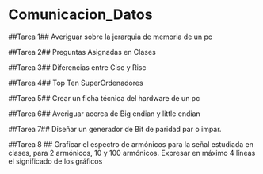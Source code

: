# Comunicacion_Datos #




##Tarea 1##
 Averiguar sobre la jerarquia de memoria de un pc
 
##Tarea 2##
 Preguntas Asignadas en Clases
 
##Tarea 3##
 Diferencias entre Cisc y Risc
 
##Tarea 4##
 Top Ten SuperOrdenadores
 
##Tarea 5##
 Crear un ficha técnica del hardware de un pc

##Tarea 6##
 Averiguar acerca de Big endian y little endian

##Tarea 7##
 Diseñar un generador de Bit de paridad par o impar.

##Tarea 8 ## 
Graficar el espectro de armónicos para la señal estudiada en clases, para 2 armónicos, 10 y 100 armónicos.
Expresar en máximo 4 líneas el significado de los gráficos